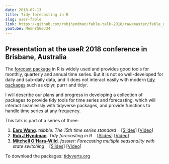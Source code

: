 ```yaml
---
date: 2018-07-13
title: Tidy forecasting in R
slug: user-fable
link: https://github.com/robjhyndman/fable-talk-2018/raw/master/fable_useR2018.pdf
youtube: MemnYSGeJ34
---
```


## Presentation at the useR 2018 conference in Brisbane, Australia

The [forecast package](http://pkg.robjhyndman.com/forecast/) in R is widely used and provides good tools for monthly, quarterly and annual time series. But it is not so well-developed for daily and sub-daily data, and it does not interact easily with modern [tidy packages](https://www.tidyverse.org/) such as dplyr, purrr and tidyr.

I will describe our plans and progress in developing a collection of packages to provide tidy tools for time series and forecasting, which will interact seamlessly with tidyverse packages, and provide functions to handle time series at any frequency.

This talk is part of a series of three:

1. **[Earo Wang](https://earo.me/)**. *tsibble: The 15th time series standard* &nbsp;&nbsp; [[Slides](http://slides.earo.me/useR18/)] [[Video](https://youtu.be/v6yRmbulxUM)]
2. **[Rob J Hyndman](https://robjhyndman.com)**. *Tidy forecasting in R* &nbsp;&nbsp;  [[Slides](https://github.com/robjhyndman/fable-talk-2018/raw/master/fable_useR2018.pdf)] [[Video](https://youtu.be/MemnYSGeJ34)]
3. **[Mitchell O'Hara-Wild](https://www.mitchelloharawild.com/)**. *fasster: Forecasting multiple seasonality with state switching*  &nbsp;&nbsp; [[Slides](https://slides.mitchelloharawild.com/user2018)] [[Video](https://youtu.be/6YlboftSalY)]

To download the packages: [tidyverts.org](http://tidyverts.org)
